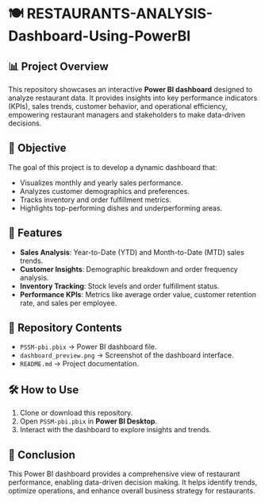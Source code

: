 # 🍽️ RESTAURANTS-ANALYSIS-Dashboard-Using-PowerBI

## 📊 Project Overview
This repository showcases an interactive **Power BI dashboard** designed to analyze restaurant data. It provides insights into key performance indicators (KPIs), sales trends, customer behavior, and operational efficiency, empowering restaurant managers and stakeholders to make data-driven decisions.

## 🎯 Objective
The goal of this project is to develop a dynamic dashboard that:
- Visualizes monthly and yearly sales performance. 
- Analyzes customer demographics and preferences. 
- Tracks inventory and order fulfillment metrics. 
- Highlights top-performing dishes and underperforming areas. 

## 🧩 Features
- **Sales Analysis**: Year-to-Date (YTD) and Month-to-Date (MTD) sales trends.
- **Customer Insights**: Demographic breakdown and order frequency analysis.
- **Inventory Tracking**: Stock levels and order fulfillment status.
- **Performance KPIs**: Metrics like average order value, customer retention rate, and sales per employee.

## 📁 Repository Contents
- `PSSM-pbi.pbix` → Power BI dashboard file.
- `dashboard_preview.png` → Screenshot of the dashboard interface.
- `README.md` → Project documentation.

## 🛠️ How to Use
1. Clone or download this repository.
2. Open `PSSM-pbi.pbix` in **Power BI Desktop**.
3. Interact with the dashboard to explore insights and trends.

## 🤝 Conclusion
This Power BI dashboard provides a comprehensive view of restaurant performance, enabling data-driven decision making. It helps identify trends, optimize operations, and enhance overall business strategy for restaurants.
